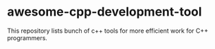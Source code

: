 # awesome-cpp-development-tool
This repository lists bunch of c++ tools for more efficient work for C++ programmers.
